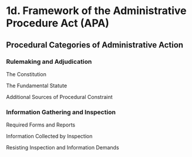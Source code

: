 # 1d. Framework of the Administrative Procedure Act (APA)

## Procedural Categories of Administrative Action



### Rulemaking and Adjudication

The Constitution

The Fundamental Statute

Additional Sources of Procedural Constraint



### Information Gathering and Inspection

Required Forms and Reports

Information Collected by Inspection

Resisting Inspection and Information Demands


